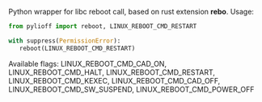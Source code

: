 Python wrapper for libc reboot call, based on rust extension **rebo**.
Usage:
```python
from pylioff import reboot, LINUX_REBOOT_CMD_RESTART

with suppress(PermissionError):
   reboot(LINUX_REBOOT_CMD_RESTART)
```
Available flags: LINUX_REBOOT_CMD_CAD_ON, LINUX_REBOOT_CMD_HALT,
LINUX_REBOOT_CMD_RESTART, LINUX_REBOOT_CMD_KEXEC, LINUX_REBOOT_CMD_CAD_OFF,
LINUX_REBOOT_CMD_SW_SUSPEND, LINUX_REBOOT_CMD_POWER_OFF